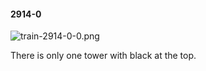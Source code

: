 #### 2914-0
![train-2914-0-0.png](https://github.com/lil-lab/nlvr/raw/master/nlvr/train/images/41/train-2914-0-0.png "train-2914-0-0.png")

There is only one tower with black at the top.